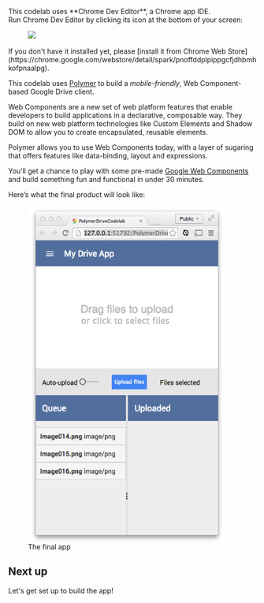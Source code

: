 <toc-element></toc-element>

<!-- Chrome Dev Editor callout block -->
<aside class="callout">
This codelab uses **Chrome Dev Editor**, a Chrome app IDE.
<div class="kiosk">
  Run Chrome Dev Editor by clicking its icon at the bottom of your screen:
  <figure>
  <img src="/static/images/app-icons/chrome_dev_editor_screenshot.png">
  </figure>
</div>

<div class="extended">If you don't have it installed yet, please
[install it from Chrome Web Store](https://chrome.google.com/webstore/detail/spark/pnoffddplpippgcfjdhbmhkofpnaalpg).</div>
</aside>
<!-- End of Chrome Dev Editor callout block -->

This codelab uses [Polymer](http://polymer-project.org) to build a *mobile-friendly*, Web Component-based Google Drive client.

Web Components are a new set of web platform features that enable developers to build applications in a declarative, composable way. They build on new web platform technologies like Custom Elements and Shadow DOM to allow you to create encapsulated, reusable elements.

Polymer allows you to use Web Components today, with a layer of sugaring that offers features like data-binding, layout and expressions.

You’ll get a chance to play with some pre-made [Google Web Components](http://github.com/googlewebcomponents) and build something fun and functional in under 30 minutes.

Here’s what the final product will look like:

<figure>
  <img width="400px" src="img/image_0.png">
  <figcaption>The final app</figcaption>
</figure>


## Next up

Let's get set up to build the app!
